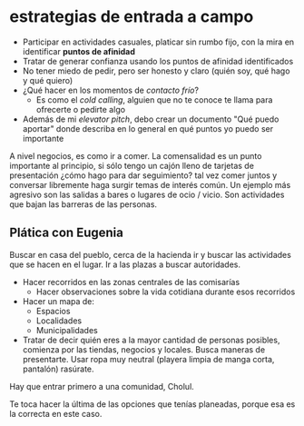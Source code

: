 # estrategias de entrada a campo
- Participar en actividades casuales, platicar sin rumbo fijo, con la mira en identificar **puntos de afinidad**
- Tratar de generar confianza usando los puntos de afinidad identificados
- No tener miedo de pedir, pero ser honesto y claro (quién soy, qué hago y qué quiero)
- ¿Qué hacer en los momentos de *contacto frío*?
    - Es como el *cold calling*, alguien que no te conoce te llama para ofrecerte o pedirte algo
- Además de mi *elevator pitch*, debo crear un documento "Qué puedo aportar" donde describa en lo general en qué puntos yo puedo ser importante

A nivel negocios, es como ir a comer. La comensalidad es un punto importante al principio, si sólo tengo un cajón lleno de tarjetas de presentación ¿cómo hago para dar seguimiento? tal vez comer juntos y conversar libremente haga surgir temas de interés común. Un ejemplo más agresivo son las salidas a bares o lugares de ocio / vicio. Son actividades que bajan las barreras de las personas.

## Plática con Eugenia

Buscar en casa del pueblo, cerca de la hacienda ir y buscar las actividades que se hacen en el lugar. Ir a las plazas a buscar autoridades.

- Hacer recorridos en las zonas centrales de las comisarías
    - Hacer observaciones sobre la vida cotidiana durante esos recorridos
- Hacer un mapa de:
    - Espacios
    - Localidades
    - Municipalidades
- Tratar de decir quién eres a la mayor cantidad de personas posibles, comienza por las tiendas, negocios y locales. Busca maneras de presentarte. Usar ropa muy neutral (playera limpia de manga corta, pantalón) rasúrate.

Hay que entrar primero a una comunidad, Cholul.

Te toca hacer la última de las opciones que tenías planeadas, porque esa es la correcta en este caso.
